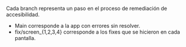 Cada branch representa un paso en el proceso de remediación de accesibilidad.
- Main corresponde a la app con errores sin resolver.
- fix/screen_{1,2,3,4} corresponde a los fixes que se hicieron en cada pantalla.
